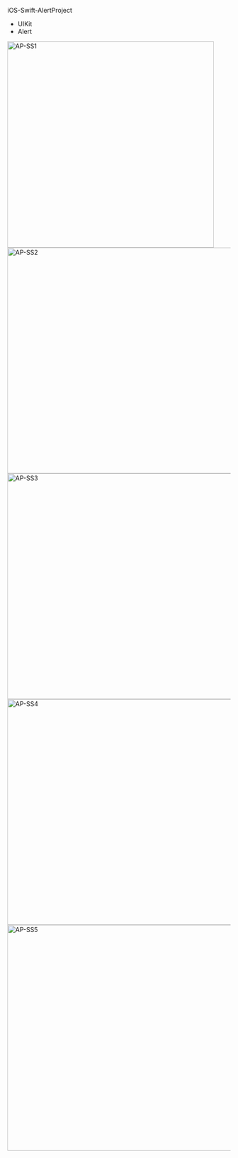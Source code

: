 iOS-Swift-AlertProject

- UIKit
- Alert

<img width="466" alt="AP-SS1" src="https://user-images.githubusercontent.com/82319635/224322365-65e1b521-c563-40d5-93c4-51b1251ebb20.png">
<img width="510" alt="AP-SS2" src="https://user-images.githubusercontent.com/82319635/224322374-e448ff7d-aa0c-4d60-8e10-ca219b670b9f.png">
<img width="510" alt="AP-SS3" src="https://user-images.githubusercontent.com/82319635/224322379-53de27b8-051f-44e3-a583-02a1a46f71a3.png">
<img width="510" alt="AP-SS4" src="https://user-images.githubusercontent.com/82319635/224322382-5e1c2c7d-af9e-4167-8064-f7a3fc0c1f02.png">
<img width="510" alt="AP-SS5" src="https://user-images.githubusercontent.com/82319635/224322386-cbd4911f-4d11-47a6-b87a-4e5b32a8a66c.png">
